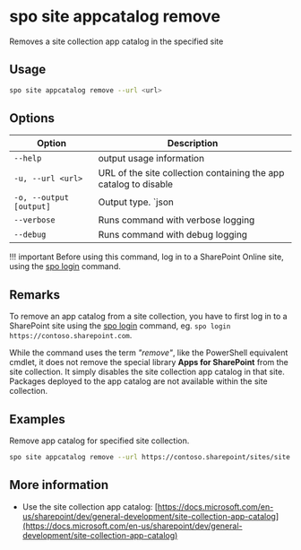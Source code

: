 # spo site appcatalog remove

Removes a site collection app catalog in the specified site

## Usage

```sh
spo site appcatalog remove --url <url>
```

## Options

Option|Description
------|-----------
`--help`|output usage information
`-u, --url <url>`|URL of the site collection containing the app catalog to disable
`-o, --output [output]`|Output type. `json|text`. Default `text`
`--verbose`|Runs command with verbose logging
`--debug`|Runs command with debug logging

!!! important
    Before using this command, log in to a SharePoint Online site, using the [spo login](../login.md) command.

## Remarks

To remove an app catalog from a site collection, you have to first log in to a SharePoint site using the [spo login](../login.md) command, eg. `spo login https://contoso.sharepoint.com`.

While the command uses the term *"remove"*, like the PowerShell equivalent cmdlet, it does not remove the special library **Apps for SharePoint** from the site collection. It simply disables the site collection app catalog in that site. Packages deployed to the app catalog are not available within the site collection.

## Examples

Remove app catalog for specified site collection.

```sh
spo site appcatalog remove --url https://contoso.sharepoint/sites/site
```

## More information

- Use the site collection app catalog: [https://docs.microsoft.com/en-us/sharepoint/dev/general-development/site-collection-app-catalog](https://docs.microsoft.com/en-us/sharepoint/dev/general-development/site-collection-app-catalog)
